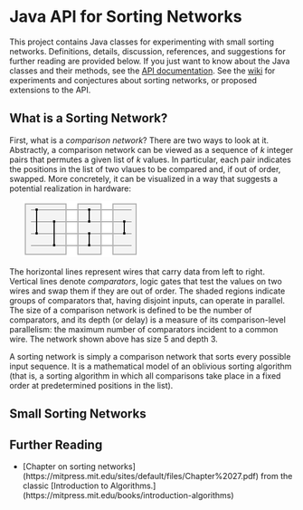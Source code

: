 # Java API for Sorting Networks

This project contains Java classes for experimenting with small sorting networks. Definitions, details, discussion, references, and suggestions for further reading are provided below. If you just want to know about the Java classes and their methods, see the [API documentation](). See the [wiki]() for experiments and conjectures about sorting networks, or proposed extensions to the API.

## What is a Sorting Network?

First, what is a *comparison network*? There are two ways to look at it. Abstractly, a comparison network can be viewed as a sequence of *k* integer pairs that permutes a given list of *k* values. In particular, each pair indicates the positions in the list of two vlaues to be compared and, if out of order, swapped. More concretely, it can be visualized in a way that suggests a potential realization in hardware:

&nbsp;&nbsp;&nbsp;&nbsp;&nbsp;&nbsp;![sorting network](images/ex1.png "Sorting Network of size 5 and Depth 3")

The horizontal lines represent wires that carry data from left to right. Vertical lines denote *comparators*, logic gates that test the values on two wires and swap them if they are out of order. The shaded regions indicate groups of comparators that, having disjoint inputs, can operate in parallel. The size of a comparison network is defined to be the number of comparators, and its depth (or delay) is a measure of its comparison-level parallelism: the maximum number of comparators incident to a common wire. The network shown above has size 5 and depth 3. 

A sorting network is simply a comparison network that sorts every possible input sequence. It is a mathematical model of an oblivious sorting algorithm (that is, a sorting algorithm in which all comparisons take place in a fixed order at predetermined positions in the list).

## Small Sorting Networks

## Further Reading

<ul>
<li>[Chapter on sorting networks](https://mitpress.mit.edu/sites/default/files/Chapter%2027.pdf) from the classic [Introduction to Algorithms.](https://mitpress.mit.edu/books/introduction-algorithms)</li>

</ul>


